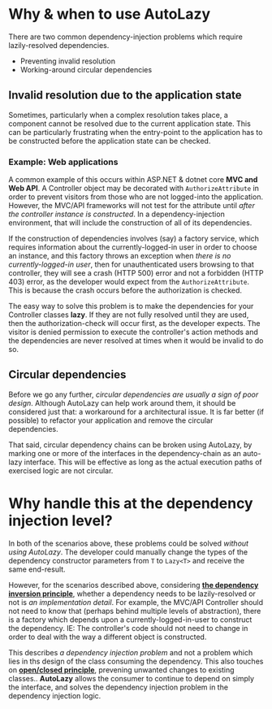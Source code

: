 # Why & when to use AutoLazy
There are two common dependency-injection problems which require lazily-resolved dependencies.

* Preventing invalid resolution
* Working-around circular dependencies

## Invalid resolution due to the application state
Sometimes, particularly when a complex resolution takes place, a component cannot be resolved due
to the current application state.  This can be particularly frustrating when the entry-point to
the application has to be constructed before the application state can be checked.

### Example: Web applications
A common example of this occurs within ASP.NET & dotnet core **MVC and Web API**.  A Controller
object may be decorated with `AuthorizeAttribute` in order to prevent visitors from those who are
not logged-into the application.  However, the MVC/API frameworks will not test for the attribute
until *after the controller instance is constructed*.  In a dependency-injection environment, that
will include the construction of all of its dependencies.

If the construction of dependencies involves (say) a factory service, which requires information
about the currently-logged-in user in order to choose an instance, and this factory throws an
exception when *there is no currently-logged-in user*, then for unauthenticated users browsing to
that controller, they will see a crash (HTTP 500) error and not a forbidden (HTTP 403) error, as
the developer would expect from the `AuthorizeAttribute`.  This is because the crash occurs before
the authorization is checked.

The easy way to solve this problem is to make the dependencies for your Controller classes **lazy**.
If they are not fully resolved until they are used, then the authorization-check will occur first,
as the developer expects.  The visitor is denied permission to execute the controller's action methods
and the dependencies are never resolved at times when it would be invalid to do so.

## Circular dependencies
Before we go any further, *circular dependencies are usually a sign of poor design*.  Although
AutoLazy can help work around them, it should be considered just that: a workaround for a architectural
issue.  It is far better (if possible) to refactor your application and remove the circular
dependencies.

That said, circular dependency chains can be broken using AutoLazy, by marking one or more of the
interfaces in the dependency-chain as an auto-lazy interface.  This will be effective as long as
the actual execution paths of exercised logic are not circular.

# Why handle this at the dependency injection level?
In both of the scenarios above, these problems could be solved *without using AutoLazy*.  The
developer could manually change the types of the dependency constructor parameters from `T` to
`Lazy<T>` and receive the same end-result.

However, for the scenarios described above, considering **[the dependency inversion principle]**,
whether a dependency needs to be lazily-resolved or not is *an implementation detail*.  For example,
the MVC/API Controller should not need to know that (perhaps behind multiple levels of abstraction),
there is a factory which depends upon a currently-logged-in-user to construct the dependency.  IE:
The controller's code should not need to change in order to deal with the way a different object
is constructed.

This describes *a dependency injection problem* and not a problem which lies in ths design of the
class consuming the dependency.  This also touches on **[open/closed principle]**, prevening unwanted
changes to existing classes..  **AutoLazy** allows the consumer to continue to depend on simply
the interface, and solves the dependency injection problem in the dependency injection logic.

[the dependency inversion principle]: https://en.wikipedia.org/wiki/Dependency_inversion_principle
[open/closed principle]: https://en.wikipedia.org/wiki/Open%E2%80%93closed_principle
